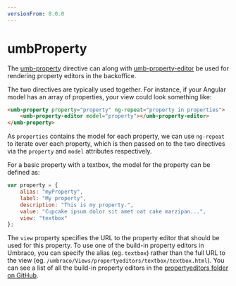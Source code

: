 ```yaml
---
versionFrom: 8.0.0
---
```


# umbProperty

The [umb-property](https://our.umbraco.com/apidocs/v8/ui/#/api/umbraco.directives.directive:umbProperty) directive can along with [umb-property-editor](https://our.umbraco.com/apidocs/v8/ui/#/api/umbraco.directives.directive:umbPropertyEditor) be used for rendering property editors in the backoffice.

The two directives are typically used together. For instance, if your Angular model has an array of properties, your view could look something like:

```html
<umb-property property="property" ng-repeat="property in properties">
    <umb-property-editor model="property"></umb-property-editor>
</umb-property>
```

As `properties` contains the model for each property, we can use `ng-repeat` to iterate over each property, which is then passed on to the two directives via the `property` and `model` attributes respectively.

For a basic property with a textbox, the model for the property can be defined as:

```javascript
var property = {
    alias: "myProperty",
    label: "My property",
    description: "This is my property.",
    value: "Cupcake ipsum dolor sit amet oat cake marzipan...",
    view: "textbox"
};
```

The `view` property specifies the URL to the property editor that should be used for this property. To use one of the build-in property editors in Umbraco, you can specify the alias (eg. `textbox`) rather than the full URL to the view (eg. `/umbraco/Views/propertyeditors/textbox/textbox.html`). You can see a list of all the build-in property editors in the [propertyeditors folder on GitHub](https://github.com/umbraco/Umbraco-CMS/tree/v8/contrib/src/Umbraco.Web.UI.Client/src/views/propertyeditors).
